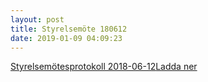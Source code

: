 ```yaml
---
layout: post
title: Styrelsemöte 180612
date: 2019-01-09 04:09:23
---
```


<!-- wp:file {"id":1008,"href":"/assets/2019/01/Styrelsemöte-7-2018-06-12.pdf"} -->
<div class="wp-block-file"><a href="/assets/2019/01/Styrelsemöte-7-2018-06-12.pdf">Styrelsemötesprotokoll 2018-06-12</a><a href="/assets/2019/01/Styrelsemöte-7-2018-06-12.pdf" class="wp-block-file__button" download>Ladda ner</a></div>
<!-- /wp:file -->